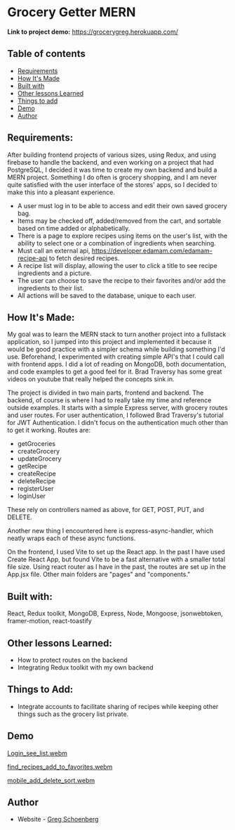 
# Grocery Getter MERN

**Link to project demo:** https://grocerygreg.herokuapp.com/

## Table of contents

  - [Requirements](#requirements)
  - [How It's Made](#how-its-made)
  - [Built with](#built-with)
  - [Other lessons Learned](#other-lessons-learned)
  - [Things to add](#things-to-add)
  - [Demo](#demo)
- [Author](#author)

## Requirements: 

After building frontend projects of various sizes, using Redux, and using firebase to handle the backend, and even working on a project that had PostgreSQL, I decided it was time to create my own backend and build a MERN project. Something I do often is grocery shopping, and I am never quite satisfied with the user interface of the stores' apps, so I decided to make this into a pleasant experience.

- A user must log in to be able to access and edit their own saved grocery bag. 
- Items may be checked off, added/removed from the cart, and sortable based on time added or alphabetically.
- There is a page to explore recipes using items on the user's list, with the ability to select one or a combination of ingredients when searching.
- Must call an external api, https://developer.edamam.com/edamam-recipe-api to fetch desired recipes.
- A recipe list will display, allowing the user to click a title to see recipe ingredients and a picture.
- The user can choose to save the recipe to their favorites and/or add the ingredients to their list.
- All actions will be saved to the database, unique to each user.

## How It's Made:

My goal was to learn the MERN stack to turn another project into a fullstack application, so I jumped into this project and implemented it because it would be good practice with a simpler schema while building something I'd use. Beforehand, I experimented with creating simple API's that I could call with frontend apps. I did a lot of reading on MongoDB, both documentation, and code examples to get a good feel for it. Brad Traversy has some great videos on youtube that really helped the concepts sink in.

The project is divided in two main parts, frontend and backend. The backend, of course is where I had to really take my time and reference outside examples. It starts with a simple Express server, with grocery routes and user routes. For user authentication, I followed Brad Traversy's tutorial for JWT Authentication. I didn't focus on the authentication much other than to get it working. 
Routes are:
 - getGroceries 
 - createGrocery 
 - updateGrocery 
 - getRecipe
 - createRecipe
 - deleteRecipe
 - registerUser
 - loginUser
 
These rely on controllers named as above, for GET, POST, PUT, and DELETE.

Another new thing I encountered here is express-async-handler, which neatly wraps each of these async functions.

On the frontend, I used Vite to set up the React app. In the past I have used Create React App, but found Vite to be a fast alternative with a smaller total file size.
Using react router as I have in the past, the routes are set up in the App.jsx file. Other main folders are "pages" and "components." 

## Built with:

React, Redux toolkit, MongoDB, Express, Node, Mongoose, jsonwebtoken, framer-motion, react-toastify

## Other lessons Learned:

- How to protect routes on the backend
- Integrating Redux toolkit with my own backend

## Things to Add: 

- Integrate accounts to facilitate sharing of recipes while keeping other things such as the grocery list private.

## Demo
[Login_see_list.webm](https://user-images.githubusercontent.com/59461870/194460341-e81bd1e5-2747-4cd2-b793-ef0699ea53c1.webm)

[find_recipes_add_to_favorites.webm](https://user-images.githubusercontent.com/59461870/194460485-fed42c1f-347d-436f-81ad-b8fc757692d0.webm)

[mobile_add_delete_sort.webm](https://user-images.githubusercontent.com/59461870/194460526-27cd5bec-743a-46c2-b64c-bfbbcbfc821a.webm)

## Author

- Website - [Greg Schoenberg](https://gregschoenberg.com)
